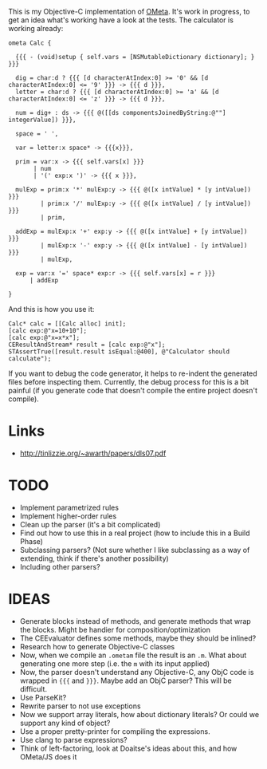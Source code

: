 This is my Objective-C implementation of
[OMeta](http://www.tinlizzie.org/ometa-js/). It's work in progress, to
get an idea what's working have a look at the tests. The calculator is
working already:

    ometa Calc {
    
      {{{ - (void)setup { self.vars = [NSMutableDictionary dictionary]; }  }}}
    
      dig = char:d ? {{{ [d characterAtIndex:0] >= '0' && [d characterAtIndex:0] <= '9' }}} -> {{{ d }}},
      letter = char:d ? {{{ [d characterAtIndex:0] >= 'a' && [d characterAtIndex:0] <= 'z' }}} -> {{{ d }}},
    
      num = dig+ : ds -> {{{ @([[ds componentsJoinedByString:@""] integerValue]) }}},
    
      space = ' ',
    
      var = letter:x space* -> {{{x}}},
    
      prim = var:x -> {{{ self.vars[x] }}}
           | num
           | '(' exp:x ')' -> {{{ x }}},
    
      mulExp = prim:x '*' mulExp:y -> {{{ @([x intValue] * [y intValue]) }}}
             | prim:x '/' mulExp:y -> {{{ @([x intValue] / [y intValue]) }}}
             | prim,
    
      addExp = mulExp:x '+' exp:y -> {{{ @([x intValue] + [y intValue]) }}}
             | mulExp:x '-' exp:y -> {{{ @([x intValue] - [y intValue]) }}}
             | mulExp,
    
      exp = var:x '=' space* exp:r -> {{{ self.vars[x] = r }}}
          | addExp
    
    }

And this is how you use it:

    Calc* calc = [[Calc alloc] init];
    [calc exp:@"x=10+10"];
    [calc exp:@"x=x*x"];
    CEResultAndStream* result = [calc exp:@"x"];
    STAssertTrue([result.result isEqual:@400], @"Calculator should calculate");


If you want to debug the code generator, it helps to re-indent the generated
files before inspecting them. Currently, the debug process for this is a
bit painful (if you generate code that doesn't compile the entire
project doesn't compile).

# Links

* http://tinlizzie.org/~awarth/papers/dls07.pdf

# TODO

* Implement parametrized rules
* Implement higher-order rules
* Clean up the parser (it's a bit complicated)
* Find out how to use this in a real project (how to include this in a Build Phase)
* Subclassing parsers? (Not sure whether I like subclassing as a way of
  extending, think if there's another possibility)
* Including other parsers?

# IDEAS

* Generate blocks instead of methods, and generate methods that wrap the
blocks. Might be handier for composition/optimization
* The CEEvaluator defines some methods, maybe they should be inlined?
* Research how to generate Objective-C classes
* Now, when we compile an `.ometam` file the result is an `.m`. What
 about generating one more step (i.e. the `m` with its input applied)
* Now, the parser doesn't understand any Objective-C, any ObjC code is wrapped
in `{{{` and `}}}`. Maybe add an ObjC parser? This will be difficult.
* Use ParseKit?
* Rewrite parser to not use exceptions
* Now we support array literals, how about dictionary literals? Or could
  we support any kind of object?
* Use a proper pretty-printer for compiling the expressions.
* Use clang to parse expressions?
* Think of left-factoring, look at Doaitse's ideas about this, and how OMeta/JS does it
